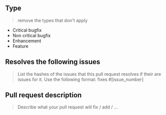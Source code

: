 ## Type

> remove the types that don't apply

- Critical bugfix
- Non critical bugfix
- Enhancement
- Feature

## Resolves the following issues

> List the hashes of the issues that this pull request resolves if their are issues for it.
> Use the following format: fixes #[issue_number]

## Pull request description

> Describe what your pull request will fix / add / …

